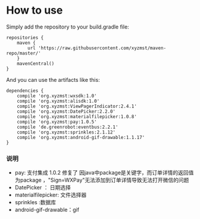 # How to use

Simply add the repository to your build.gradle file:
```
repositories {
    maven {
        url 'https://raw.githubusercontent.com/xyzmst/maven-repo/master/'
    }
    mavenCentral()
}
```
And you can use the artifacts like this:
```
dependencies {
    compile 'org.xyzmst:wxsdk:1.0'
    compile 'org.xyzmst:alisdk:1.0'
    compile 'org.xyzmst:ViewPagerIndicator:2.4.1'
    compile 'org.xyzmst:DatePicker:2.2.0'
    compile 'org.xyzmst:materialfilepicker:1.0.8'
    compile 'org.xyzmst:pay:1.0.5'
    compile 'de.greenrobot:eventbus:2.2.1'
    compile 'org.xyzmst:sprinkles:2.1.12'
    compile 'org.xyzmst:android-gif-drawable:1.1.17'
}
```

### 说明
- pay: 支付集成
  1.0.2 修复了 因java中package是关键字，而订单详情的返回值为package ，"Sign=WXPay"无法添加到订单详情导致无法打开微信的问题
- DatePicker ： 日期选择    
- materialfilepicker: 文件选择器
- sprinkles :数据库
- android-gif-drawable：gif
